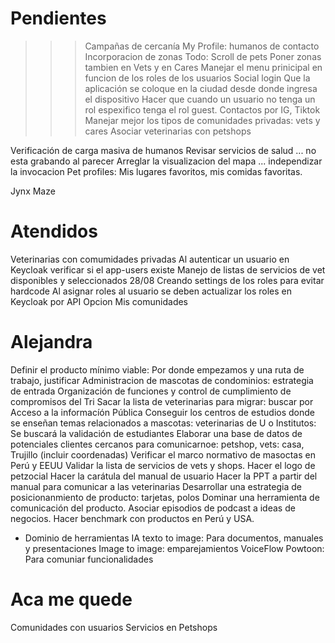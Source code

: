 # Pendientes
>>> Campañas de cercanía
My Profile: humanos de contacto 
Incorporacion de zonas 
Todo: Scroll de pets
Poner zonas tambien en Vets y en Cares 
Manejar el menu prinicipal en funcion de los roles de los usuarios
Social login
Que la aplicación se coloque en la ciudad desde donde ingresa el dispositivo
Hacer que cuando un usuario no tenga un rol espexifico tenga el rol guest.
Contactos por IG, Tiktok
Manejar mejor los tipos de comunidades privadas: vets y cares
Asociar veterinarias con petshops

Verificación de carga masiva de humanos
Revisar servicios de salud ... no esta grabando al parecer
Arreglar la visualizacion del mapa ... independizar la invocacion
Pet profiles: Mis lugares favoritos, mis comidas favoritas. 

Jynx Maze

# Atendidos
Veterinarias con comumidades privadas 
Al autenticar un usuario en Keycloak verificar si el app-users existe
Manejo de listas de servicios de vet disponibles y seleccionados 28/08
Creando settings de los roles para evitar hardcode
Al asignar roles al usuario se deben actualizar los roles en Keycloak por API 
Opcion Mis comunidades

# Alejandra
Definir el producto mínimo viable: Por donde empezamos y una ruta de trabajo, justificar
Administracion de mascotas de condominios: estrategia de entrada
Organización de funciones y control de cumplimiento de compromisos del Tri
Sacar la lista de veterinarias para migrar: buscar por Acceso a la informacíón Pública
Conseguir los centros de estudios donde se enseñan temas relacionados a mascotas: veterinarias de U o Institutos: Se buscará la validación de estudiantes
Elaborar una base de datos de potenciales clientes cercanos para comunicarnoe: petshop, vets: casa, Trujillo (incluir coordenadas)
Verificar el marco normativo de masoctas en Perú y EEUU
Validar la lista de servicios de vets y shops.
Hacer el logo de petzocial
Hacer la carátula del manual de usuario
Hacer la PPT a partir del manual para comunicar a las veterinarias
Desarrollar una estrategia de posicionanmiento de producto: tarjetas, polos
Dominar una herramienta de comunicación del producto.
Asociar episodios de podcast a ideas de negocios.
Hacer benchmark con productos en Perú y USA.

- Dominio de herramientas
    IA texto to image: Para documentos, manuales y presentaciones
    Image to image: emparejamientos
    VoiceFlow 
    Powtoon: Para comuniar funcionalidades


# Aca me quede
Comunidades con usuarios
Servicios en Petshops